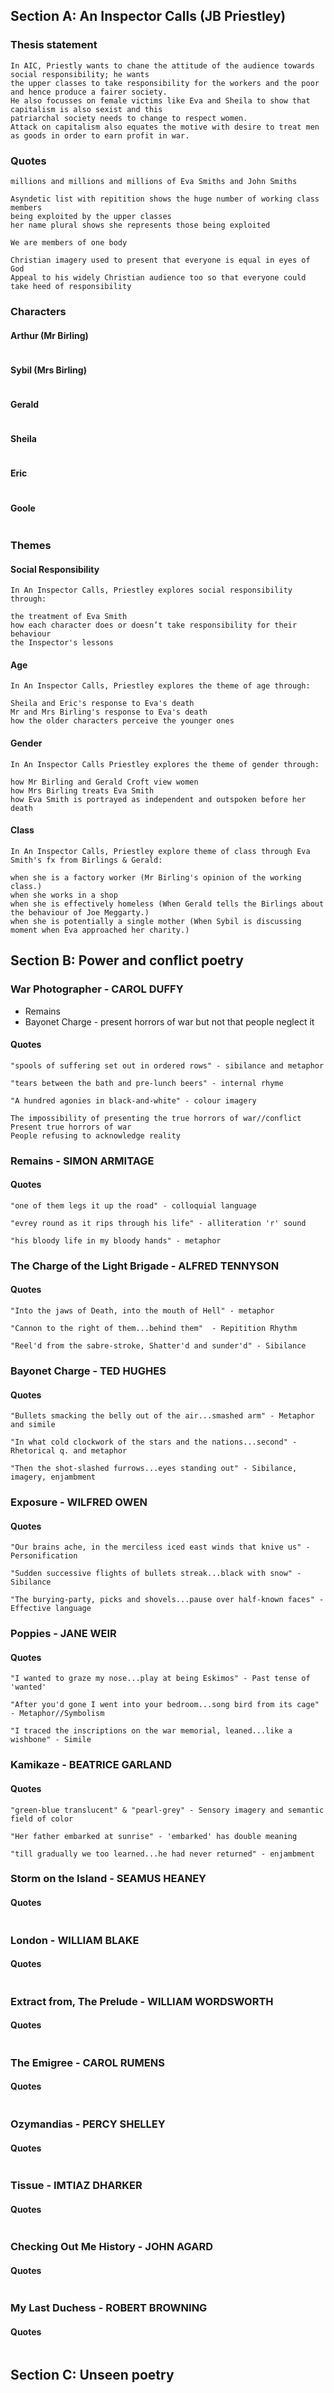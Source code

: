 ## Section A: An Inspector Calls (JB Priestley)

### Thesis statement
```
In AIC, Priestly wants to chane the attitude of the audience towards social responsibility; he wants
the upper classes to take responsibility for the workers and the poor and hence produce a fairer society.
He also focusses on female victims like Eva and Sheila to show that capitalism is also sexist and this
patriarchal society needs to change to respect women.
Attack on capitalism also equates the motive with desire to treat men as goods in order to earn profit in war.
```

### Quotes

```
millions and millions and millions of Eva Smiths and John Smiths

Asyndetic list with repitition shows the huge number of working class members
being exploited by the upper classes
her name plural shows she represents those being exploited
```

```
We are members of one body

Christian imagery used to present that everyone is equal in eyes of God
Appeal to his widely Christian audience too so that everyone could take heed of responsibility
```

### Characters

#### Arthur (Mr Birling)
```

```

#### Sybil (Mrs Birling)
```

```

#### Gerald
```

```

#### Sheila
```

```

#### Eric
```

```

#### Goole
```

```

### Themes

#### Social Responsibility
```
In An Inspector Calls, Priestley explores social responsibility through:

the treatment of Eva Smith
how each character does or doesn’t take responsibility for their behaviour
the Inspector's lessons
```

#### Age
```
In An Inspector Calls, Priestley explores the theme of age through:

Sheila and Eric's response to Eva's death
Mr and Mrs Birling's response to Eva's death
how the older characters perceive the younger ones
```

#### Gender
```
In An Inspector Calls Priestley explores the theme of gender through:

how Mr Birling and Gerald Croft view women
how Mrs Birling treats Eva Smith
how Eva Smith is portrayed as independent and outspoken before her death
```

#### Class
```
In An Inspector Calls, Priestley explore theme of class through Eva Smith's fx from Birlings & Gerald:

when she is a factory worker (Mr Birling's opinion of the working class.)
when she works in a shop
when she is effectively homeless (When Gerald tells the Birlings about the behaviour of Joe Meggarty.)
when she is potentially a single mother (When Sybil is discussing moment when Eva approached her charity.)
```


## Section B: Power and conflict poetry

### War Photographer - CAROL DUFFY

- Remains
- Bayonet Charge - present horrors of war but not that people neglect it

#### Quotes
```
"spools of suffering set out in ordered rows" - sibilance and metaphor

"tears between the bath and pre-lunch beers" - internal rhyme

"A hundred agonies in black-and-white" - colour imagery

The impossibility of presenting the true horrors of war//conflict
Present true horrors of war
People refusing to acknowledge reality
```

### Remains - SIMON ARMITAGE

#### Quotes
```
"one of them legs it up the road" - colloquial language

"evrey round as it rips through his life" - alliteration 'r' sound

"his bloody life in my bloody hands" - metaphor
```

### The Charge of the Light Brigade - ALFRED TENNYSON

#### Quotes
```
"Into the jaws of Death, into the mouth of Hell" - metaphor

"Cannon to the right of them...behind them"  - Repitition Rhythm

"Reel'd from the sabre-stroke, Shatter'd and sunder'd" - Sibilance
```

### Bayonet Charge - TED HUGHES

#### Quotes
```
"Bullets smacking the belly out of the air...smashed arm" - Metaphor and simile

"In what cold clockwork of the stars and the nations...second" - Rhetorical q. and metaphor

"Then the shot-slashed furrows...eyes standing out" - Sibilance, imagery, enjambment
```

### Exposure - WILFRED OWEN

#### Quotes
```
"Our brains ache, in the merciless iced east winds that knive us" - Personification

"Sudden successive flights of bullets streak...black with snow" - Sibilance

"The burying-party, picks and shovels...pause over half-known faces" - Effective language
```

### Poppies - JANE WEIR

#### Quotes
```
"I wanted to graze my nose...play at being Eskimos" - Past tense of 'wanted'

"After you'd gone I went into your bedroom...song bird from its cage" - Metaphor//Symbolism

"I traced the inscriptions on the war memorial, leaned...like a wishbone" - Simile
```

### Kamikaze - BEATRICE GARLAND

#### Quotes
```
"green-blue translucent" & "pearl-grey" - Sensory imagery and semantic field of color

"Her father embarked at sunrise" - 'embarked' has double meaning

"till gradually we too learned...he had never returned" - enjambment
```

### Storm on the Island - SEAMUS HEANEY

#### Quotes
```

```

### London - WILLIAM BLAKE

#### Quotes
```

```

### Extract from, The Prelude - WILLIAM WORDSWORTH

#### Quotes
```

```

### The Emigree - CAROL RUMENS

#### Quotes
```

```

### Ozymandias - PERCY SHELLEY

#### Quotes
```

```

### Tissue - IMTIAZ DHARKER

#### Quotes
```

```

### Checking Out Me History - JOHN AGARD

#### Quotes
```

```

### My Last Duchess - ROBERT BROWNING

#### Quotes
```

```


## Section C: Unseen poetry
